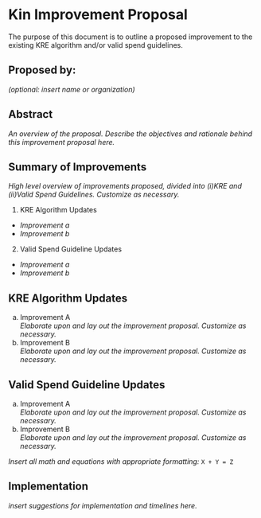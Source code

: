 # Kin Improvement Proposal
The purpose of this document is to outline a proposed improvement to the existing KRE algorithm and/or valid spend guidelines. 

## Proposed by:
*(optional: insert name or organization)*

## Abstract
*An overview of the proposal. Describe the objectives and rationale behind this improvement proposal here.*

## Summary of Improvements
*High level overview of improvements proposed, divided into (i)KRE and (ii)Valid Spend Guidelines. Customize as necessary.*
1. KRE Algorithm Updates
- *Improvement a*
- *Improvement b*
2. Valid Spend Guideline Updates
- *Improvement a* 
- *Improvement b*


## KRE Algorithm Updates

<ol type="a">
  <li>Improvement A</li>
<i>Elaborate upon and lay out the improvement proposal. Customize as necessary.</i>

<li>Improvement B</li>
<i>Elaborate upon and lay out the improvement proposal. Customize as necessary.</i>
</ol>

## Valid Spend Guideline Updates
<ol type="a">
  <li>Improvement A</li>
<i>Elaborate upon and lay out the improvement proposal. Customize as necessary.</i>

<li>Improvement B</li>
<i>Elaborate upon and lay out the improvement proposal. Customize as necessary.</i>
</ol>

*Insert all math and equations with appropriate formatting:*
``` X + Y = Z ```

## Implementation
*insert suggestions for implementation and timelines here.*

